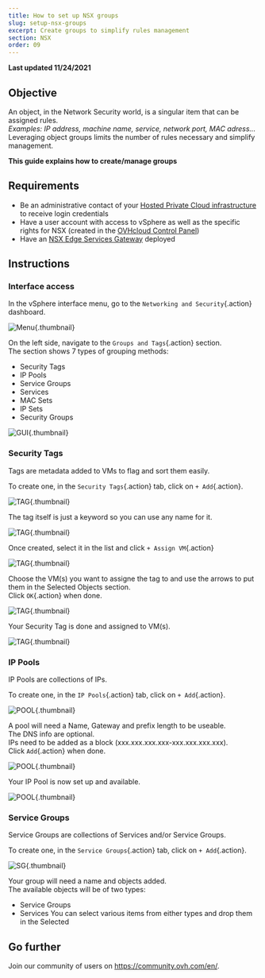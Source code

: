 ```yaml
---
title: How to set up NSX groups
slug: setup-nsx-groups
excerpt: Create groups to simplify rules management
section: NSX
order: 09
---
```


**Last updated 11/24/2021**

## Objective

An object, in the Network Security world, is a singular item that can be assigned rules.    
*Examples: IP address, machine name, service, network port, MAC adress...*     
Leveraging object groups limits the number of rules necessary and simplify management.

**This guide explains how to create/manage groups**


## Requirements

- Be an administrative contact of your [Hosted Private Cloud infrastructure](https://www.ovhcloud.com/en-gb/enterprise/products/hosted-private-cloud/) to receive login credentials
- Have a user account with access to vSphere as well as the specific rights for NSX (created in the [OVHcloud Control Panel](https://www.ovh.com/auth/?action=gotomanager&from=https://www.ovh.co.uk/&ovhSubsidiary=GB))
- Have an [NSX Edge Services Gateway](https://docs.ovh.com/gb/en/private-cloud/how-to-deploy-an-nsx-edge-gateway/) deployed

## Instructions

### Interface access

In the vSphere interface menu, go to the `Networking and Security`{.action} dashboard.

![Menu](images/en01dash.png){.thumbnail}

On the left side, navigate to the `Groups and Tags`{.action} section.    
The section shows 7 types of grouping methods:
- Security Tags
- IP Pools
- Service Groups
- Services
- MAC Sets
- IP Sets
- Security Groups

![GUI](images/en02groups.png){.thumbnail}


### Security Tags

Tags are metadata added to VMs to flag and sort them easily.    

To create one, in the `Security Tags`{.action} tab, click on `+ Add`{.action}.

![TAG](images/en03tags.png){.thumbnail}


The tag itself is just a keyword so you can use any name for it.

![TAG](images/en04tagname.png){.thumbnail}


Once created, select it in the list and click `+ Assign VM`{.action}

![TAG](images/en05tagassign.png){.thumbnail}


Choose the VM(s) you want to assigne the tag to and use the arrows to put them in the Selected Objects section.     
Click `OK`{.action} when done.

![TAG](images/en06tagassigned.png){.thumbnail}


Your Security Tag is done and assigned to VM(s).

![TAG](images/en07tagdone.png){.thumbnail}


### IP Pools

IP Pools are collections of IPs.     

To create one, in the `IP Pools`{.action} tab, click on `+ Add`{.action}.

![POOL](images/en08pool.png){.thumbnail}


A pool will need a Name, Gateway and prefix length to be useable.   
The DNS info are optional.     
IPs need to be added as a block (xxx.xxx.xxx.xxx-xxx.xxx.xxx.xxx).     
Click `Add`{.action} when done.

![POOL](images/en09newpool.png){.thumbnail}


Your IP Pool is now set up and available.

![POOL](images/en10pooldone.png){.thumbnail}


### Service Groups

Service Groups are collections of Services and/or Service Groups.     

To create one, in the `Service Groups`{.action} tab, click on `+ Add`{.action}.

![SG](images/en11serviceg.png){.thumbnail}


Your group will need a name and objects added.     
The available objects will be of two types:
- Service Groups
- Services
You can select various items from either types and drop them in the Selected


## Go further

Join our community of users on <https://community.ovh.com/en/>.

